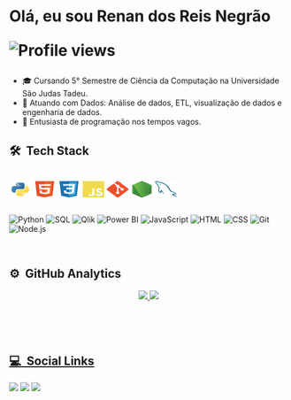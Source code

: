 
<p><h1 align="left">Olá, eu sou Renan dos Reis Negrão <p align="left"> <img src="https://komarev.com/ghpvc/?username=RenanDRN&color=yellow" alt="Profile views" /> </p></h1>


- 🎓 Cursando 5° Semestre de Ciência da Computação na Universidade São Judas Tadeu.
- 🎯 Atuando com Dados: Análise de dados, ETL, visualização de dados e engenharia de dados.
- 🧩 Entusiasta de programação nos tempos vagos.
  

## 🛠 &nbsp;Tech Stack
<div style="display: inline_block"><br>
  <img align="center" alt="Renan-PYTHON" height="30" width="40" src="https://raw.githubusercontent.com/devicons/devicon/master/icons/python/python-original.svg">
  <img align="center" alt="Renan-HTML" height="30" width="40" src="https://raw.githubusercontent.com/devicons/devicon/master/icons/html5/html5-original.svg">
  <img align="center" alt="Renan-CSS" height="30" width="40" src="https://raw.githubusercontent.com/devicons/devicon/master/icons/css3/css3-original.svg">
  <img align="center" alt="Renan-Js" height="30" width="40" src="https://raw.githubusercontent.com/devicons/devicon/master/icons/javascript/javascript-plain.svg">
  <img align="center" alt="Renan-GIT" height="30" width="40" src="https://raw.githubusercontent.com/devicons/devicon/master/icons/git/git-original.svg">
  <img align="center" alt="Renan-NODE" height="30" width="40" src="https://raw.githubusercontent.com/devicons/devicon/master/icons/nodejs/nodejs-original.svg">
  <img align="center" alt="Renan-SQL" height="30" width="40" src="https://raw.githubusercontent.com/devicons/devicon/master/icons/mysql/mysql-original.svg">
</div>

<br>

![Python](https://img.shields.io/badge/-Python-3776AB?logo=python&logoColor=white&style=flat)
![SQL](https://img.shields.io/badge/-SQL-4479A1?logo=postgresql&logoColor=white&style=flat)
![Qlik](https://img.shields.io/badge/-Qlik-00FF00?logo=qlik&logoColor=white&style=flat)
![Power BI](https://img.shields.io/badge/-Power%20BI-F2C811?logo=power-bi&logoColor=black&style=flat)
![JavaScript](https://img.shields.io/badge/-JavaScript-F7DF1E?logo=javascript&logoColor=black&style=flat)
![HTML](https://img.shields.io/badge/-HTML5-E34F26?logo=html5&logoColor=white&style=flat)
![CSS](https://img.shields.io/badge/-CSS3-1572B6?logo=css3&logoColor=white&style=flat)
![Git](https://img.shields.io/badge/-Git-F05032?logo=git&logoColor=white&style=flat)
![Node.js](https://img.shields.io/badge/-Node.js-339933?logo=node.js&logoColor=white&style=flat)

<br>

## ⚙️ &nbsp;GitHub Analytics

<div align="center">
  <a href="https://github.com/RenanDRN">
  <img height="210em" src="https://github-readme-stats.vercel.app/api?username=RenanDRN&show_icons=true&theme=radical&include_all_commits=true&count_private=true"/>
  <img height="210em" src="https://github-readme-stats.vercel.app/api/top-langs/?username=RenanDRN&exclude_repo=github-readme-stats,Pong,Freeway-JS&langs_count=5&theme=radical"/>
</div><br>

<br><br>

## 💻 &nbsp;Social Links

<div>
  <a href="https://www.linkedin.com/in/renan-dos-reis-negrão-96b556241/" target="_blank"><img src="https://img.shields.io/badge/-LinkedIn-%230077B5?style=for-the-badge&logo=linkedin&logoColor=white" target="_blank"></a> 
  <a href="https://wa.me/5511963163938" target="_blank"><img src="https://img.shields.io/badge/WhatsApp-25D366?style=for-the-badge&logo=whatsapp&logoColor=white" target="_blank"></a> 
  <a href = "mailto:renan.reis.negrao@outlook.com"><img src="https://img.shields.io/badge/-Gmail-%23333?style=for-the-badge&logo=gmail&logoColor=white" target="_blank"></a>
</div>
